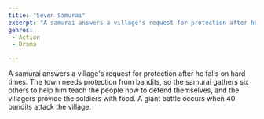 ```yaml
---
title: "Seven Samurai"
excerpt: "A samurai answers a village's request for protection after he falls on hard times. The town needs protection from bandits, so the samurai gathers six ot..."
genres: 
 - Action
 - Drama

---
```


A samurai answers a village's request for protection after he falls on hard times. The town needs protection from bandits, so the samurai gathers six others to help him teach the people how to defend themselves, and the villagers provide the soldiers with food. A giant battle occurs when 40 bandits attack the village.

